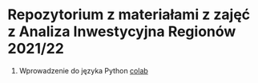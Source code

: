 # Repozytorium z materiałami z zajęć z Analiza Inwestycyjna Regionów 2021/22

1. Wprowadzenie do języka Python [colab](notebooks/0_intro.ipynb)
